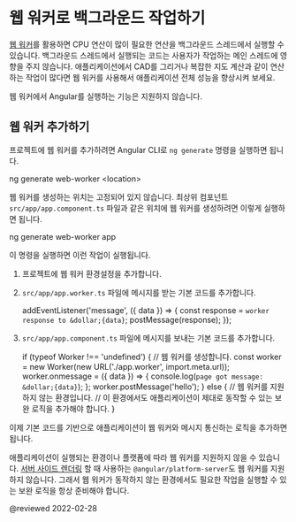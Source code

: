 <!--
# Background processing using web workers
-->
# 웹 워커로 백그라운드 작업하기

<!--
[Web workers](https://developer.mozilla.org/docs/Web/API/Web_Workers_API) lets you run CPU-intensive computations in a background thread, freeing the main thread to update the user interface.
If you find your application performs a lot of computations, such as generating CAD drawings or doing heavy geometrical calculations, using web workers can help increase your application's performance.

<div class="alert is-helpful">

The CLI does not support running Angular itself in a web worker.

</div>
-->
[웹 워커](https://developer.mozilla.org/docs/Web/API/Web_Workers_API)를 활용하면 CPU 연산이 많이 필요한 연산을 백그라운드 스레드에서 실행할 수 있습니다.
백그라운드 스레드에서 실행되는 코드는 사용자가 작업하는 메인 스레드에 영향을 주지 않습니다.
애플리케이션에서 CAD를 그리거나 복잡한 지도 계산과 같이 연산하는 작업이 많다면 웹 워커를 사용해서 애플리케이션 전체 성능을 향상시켜 보세요.

<div class="alert is-helpful">

웹 워커에서 Angular를 실행하는 기능은 지원하지 않습니다.

</div>


<!--
## Adding a web worker
-->
## 웹 워커 추가하기

<!--
To add a web worker to an existing project, use the Angular CLI `ng generate` command.

<code-example format="shell" language="shell">

ng generate web-worker &lt;location&gt;

</code-example>

You can add a web worker anywhere in your application.
For example, to add a web worker to the root component, `src/app/app.component.ts`, run the following command.

<code-example format="shell" language="shell">

ng generate web-worker app

</code-example>

The command performs the following actions.

1.  Configures your project to use web workers, if it isn't already.
1.  Adds the following scaffold code to `src/app/app.worker.ts` to  receive messages.

    <code-example language="typescript" header="src/app/app.worker.ts">

    addEventListener('message', ({ data }) =&gt; {
      const response = `worker response to &dollar;{data}`;
      postMessage(response);
    });

    </code-example>

1.  Adds the following scaffold code to `src/app/app.component.ts` to use the worker.

    <code-example language="typescript" header="src/app/app.component.ts">

    if (typeof Worker !== 'undefined') {
      // Create a new
      const worker = new Worker(new URL('./app.worker', import.meta.url));
      worker.onmessage = ({ data }) =&gt; {
        console.log(`page got message: &dollar;{data}`);
      };
      worker.postMessage('hello');
    } else {
      // Web workers are not supported in this environment.
      // You should add a fallback so that your program still executes correctly.
    }

    </code-example>

After you generate this initial scaffold, you must refactor your code to use the web worker by sending messages to and from the worker.

<div class="alert is-important">

Some environments or platforms, such as `@angular/platform-server` used in [Server-side Rendering](guide/universal), don't support web workers.
To ensure that your application will work in these environments, you must provide a fallback mechanism to perform the computations that the worker would otherwise perform.

</div>
-->
프로젝트에 웹 워커를 추가하려면 Angular CLI로 `ng generate` 명령을 실행하면 됩니다.

<code-example format="shell" language="shell">

ng generate web-worker &lt;location&gt;

</code-example>

웹 워커를 생성하는 위치는 고정되어 있지 않습니다.
최상위 컴포넌트 `src/app/app.component.ts` 파일과 같은 위치에 웹 워커를 생성하려면 이렇게 실행하면 됩니다.

<code-example format="shell" language="shell">

ng generate web-worker app

</code-example>

이 명령을 실행하면 이런 작업이 실행됩니다.

1.  프로젝트에 웹 워커 환경설정을 추가합니다.
1.  `src/app/app.worker.ts` 파일에 메시지를 받는 기본 코드를 추가합니다.

    <code-example language="typescript" header="src/app/app.worker.ts">

    addEventListener('message', ({ data }) =&gt; {
      const response = `worker response to &dollar;{data}`;
      postMessage(response);
    });

    </code-example>

1.  `src/app/app.component.ts` 파일에 메시지를 보내는 기본 코드를 추가합니다.

    <code-example language="typescript" header="src/app/app.component.ts">

    if (typeof Worker !== 'undefined') {
      // 웹 워커를 생성합니다.
      const worker = new Worker(new URL('./app.worker', import.meta.url));
      worker.onmessage = ({ data }) =&gt; {
        console.log(`page got message: &dollar;{data}`);
      };
      worker.postMessage('hello');
    } else {
      // 웹 워커를 지원하지 않는 환경입니다.
      // 이 환경에서도 애플리케이션이 제대로 동작할 수 있는 보완 로직을 추가해야 합니다.
    }

    </code-example>

이제 기본 코드를 기반으로 애플리케이션이 웹 워커와 메시지 통신하는 로직을 추가하면 됩니다.

<div class="alert is-important">

애플리케이션이 실행되는 환경이나 플랫폼에 따라 웹 워커를 지원하지 않을 수 있습니다.
[서버 사이드 렌더링](guide/universal) 할 때 사용하는 `@angular/platform-server`도 웹 워커를 지원하지 않습니다.
그래서 웹 워커가 동작하지 않는 환경에서도 필요한 작업을 실행할 수 있는 보완 로직을 항상 준비해야 합니다.

</div>


<!-- links -->

<!-- external links -->

<!-- end links -->

@reviewed 2022-02-28
